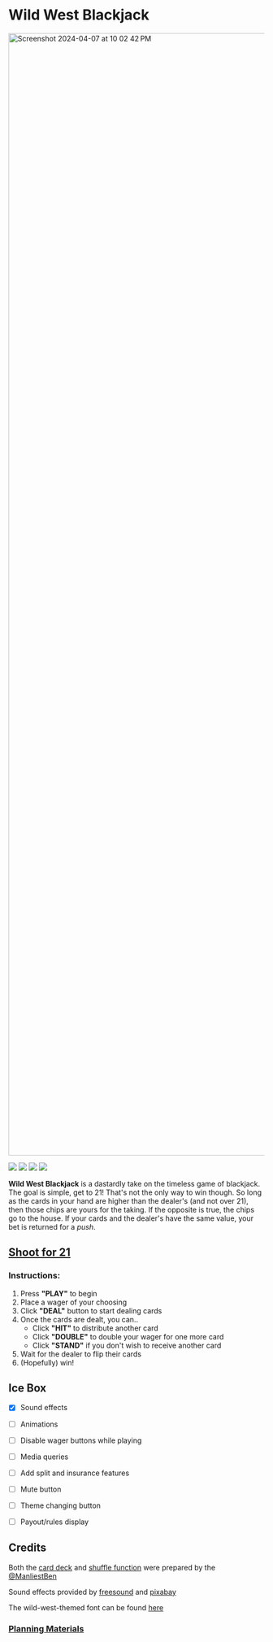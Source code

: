 # Wild West Blackjack

<img width="2208" alt="Screenshot 2024-04-07 at 10 02 42 PM" src="https://github.com/Bpost129/blackjack-project/assets/54043400/50560385-b891-4dde-9f46-3428599bc785">


<img src="https://img.shields.io/badge/CSS3-1572B6.svg?style=for-the-badge&logo=CSS3&logoColor=white"> <img src="https://img.shields.io/badge/HTML5-E34F26.svg?style=for-the-badge&logo=HTML5&logoColor=white"> <img src="https://img.shields.io/badge/JavaScript-F7DF1E.svg?style=for-the-badge&logo=JavaScript&logoColor=black"> <img src="https://img.shields.io/badge/Git-F05032.svg?style=for-the-badge&logo=Git&logoColor=white">


**Wild West Blackjack** is a dastardly take on the timeless game of blackjack. The goal is simple, get to 21! That's not the only way to win though. So long as the cards in your hand are higher than the dealer's (and not over 21), then those chips are yours for the taking. If the opposite is true, the chips go to the house. If your cards and the dealer's have the same value, your bet is returned for a *push*.


## [Shoot for 21](https://blackjack-bp.netlify.app/)

### Instructions:
1. Press **"PLAY"** to begin
2. Place a wager of your choosing
3. Click **"DEAL"** button to start dealing cards
4. Once the cards are dealt, you can..
    * Click **"HIT"** to distribute another card
    * Click **"DOUBLE"** to double your wager for one more card
    * Click **"STAND"** if you don't wish to receive another card
5. Wait for the dealer to flip their cards
6. (Hopefully) win!

## Ice Box 

- [x] Sound effects
- [ ] Animations
- [ ] Disable wager buttons while playing
- [ ] Media queries
- [ ] Add split and insurance features
- [ ] Mute button
- [ ] Theme changing button
- [ ] Payout/rules display


## Credits

Both the [card deck](https://github.com/SEI-Remote/css-card-deck) and [shuffle function](https://github.com/ManliestBen/memory-game) were prepared by the [@ManliestBen](https://github.com/ManliestBen)

Sound effects provided by [freesound](https://freesound.org/) and [pixabay](https://pixabay.com/sound-effects/)

The wild-west-themed font can be found [here](https://fonts.google.com/specimen/Alfa+Slab+One?query=alfa)


### [Planning Materials](https://docs.google.com/document/d/19S87vkwT3xJzGzHSnw3kQJYI3WjK_XZUzAq2waESLKg/edit?usp=sharing)
